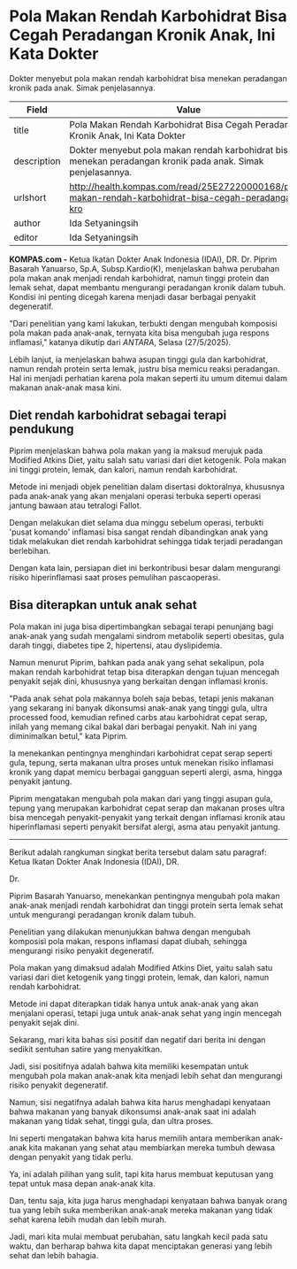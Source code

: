 # Pola Makan Rendah Karbohidrat Bisa Cegah Peradangan Kronik Anak, Ini Kata Dokter 

Dokter menyebut pola makan rendah karbohidrat bisa menekan peradangan kronik pada anak. Simak penjelasannya.

| Field       | Value                                                       |
|-------------|-------------------------------------------------------------|
| title       | Pola Makan Rendah Karbohidrat Bisa Cegah Peradangan Kronik Anak, Ini Kata Dokter  |
| description | Dokter menyebut pola makan rendah karbohidrat bisa menekan peradangan kronik pada anak. Simak penjelasannya. |
| urlshort    | http://health.kompas.com/read/25E27220000168/pola-makan-rendah-karbohidrat-bisa-cegah-peradangan-kro |
| author      | Ida Setyaningsih  |
| editor      | Ida Setyaningsih  |

**KOMPAS.com -** Ketua Ikatan Dokter Anak Indonesia (IDAI), DR. Dr. Piprim Basarah Yanuarso, Sp.A, Subsp.Kardio(K), menjelaskan bahwa perubahan pola makan anak menjadi rendah karbohidrat, namun tinggi protein dan lemak sehat, dapat membantu mengurangi peradangan kronik dalam tubuh. Kondisi ini penting dicegah karena menjadi dasar berbagai penyakit degeneratif.

"Dari penelitian yang kami lakukan, terbukti dengan mengubah komposisi pola makan pada anak-anak, ternyata kita bisa mengubah juga respons inflamasi," katanya dikutip dari *ANTARA*, Selasa (27/5/2025).

Lebih lanjut, ia menjelaskan bahwa asupan tinggi gula dan karbohidrat, namun rendah protein serta lemak, justru bisa memicu reaksi peradangan. Hal ini menjadi perhatian karena pola makan seperti itu umum ditemui dalam makanan anak-anak masa kini.

## Diet rendah karbohidrat sebagai terapi pendukung

Piprim menjelaskan bahwa pola makan yang ia maksud merujuk pada Modified Atkins Diet, yaitu salah satu variasi dari diet ketogenik. Pola makan ini tinggi protein, lemak, dan kalori, namun rendah karbohidrat.

Metode ini menjadi objek penelitian dalam disertasi doktoralnya, khususnya pada anak-anak yang akan menjalani operasi terbuka seperti operasi jantung bawaan atau tetralogi Fallot.

Dengan melakukan diet selama dua minggu sebelum operasi, terbukti 'pusat komando' inflamasi bisa sangat rendah dibandingkan anak yang tidak melakukan diet rendah karbohidrat sehingga tidak terjadi peradangan berlebihan.

Dengan kata lain, persiapan diet ini berkontribusi besar dalam mengurangi risiko hiperinflamasi saat proses pemulihan pascaoperasi.

## Bisa diterapkan untuk anak sehat

Pola makan ini juga bisa dipertimbangkan sebagai terapi penunjang bagi anak-anak yang sudah mengalami sindrom metabolik seperti obesitas, gula darah tinggi, diabetes tipe 2, hipertensi, atau dyslipidemia.

Namun menurut Piprim, bahkan pada anak yang sehat sekalipun, pola makan rendah karbohidrat tetap bisa diterapkan dengan tujuan mencegah penyakit sejak dini, khususnya yang berkaitan dengan inflamasi kronis.

"Pada anak sehat pola makannya boleh saja bebas, tetapi jenis makanan yang sekarang ini banyak dikonsumsi anak-anak yang tinggi gula, ultra processed food, kemudian refined carbs atau karbohidrat cepat serap, inilah yang memang cikal bakal dari berbagai penyakit. Nah ini yang diminimalkan betul," kata Piprim.

Ia menekankan pentingnya menghindari karbohidrat cepat serap seperti gula, tepung, serta makanan ultra proses untuk menekan risiko inflamasi kronik yang dapat memicu berbagai gangguan seperti alergi, asma, hingga penyakit jantung.

Piprim mengatakan mengubah pola makan dari yang tinggi asupan gula, tepung yang merupakan karbohidrat cepat serap dan makanan proses ultra bisa mencegah penyakit-penyakit yang terkait dengan inflamasi kronik atau hiperinflamasi seperti penyakit bersifat alergi, asma atau penyakit jantung.

---
Berikut adalah rangkuman singkat berita tersebut dalam satu paragraf: Ketua Ikatan Dokter Anak Indonesia (IDAI), DR.

 Dr.

 Piprim Basarah Yanuarso, menekankan pentingnya mengubah pola makan anak-anak menjadi rendah karbohidrat dan tinggi protein serta lemak sehat untuk mengurangi peradangan kronik dalam tubuh.

 Penelitian yang dilakukan menunjukkan bahwa dengan mengubah komposisi pola makan, respons inflamasi dapat diubah, sehingga mengurangi risiko penyakit degeneratif.

 Pola makan yang dimaksud adalah Modified Atkins Diet, yaitu salah satu variasi dari diet ketogenik yang tinggi protein, lemak, dan kalori, namun rendah karbohidrat.

 Metode ini dapat diterapkan tidak hanya untuk anak-anak yang akan menjalani operasi, tetapi juga untuk anak-anak sehat yang ingin mencegah penyakit sejak dini.



Sekarang, mari kita bahas sisi positif dan negatif dari berita ini dengan sedikit sentuhan satire yang menyakitkan.

 Jadi, sisi positifnya adalah bahwa kita memiliki kesempatan untuk mengubah pola makan anak-anak kita menjadi lebih sehat dan mengurangi risiko penyakit degeneratif.

 Namun, sisi negatifnya adalah bahwa kita harus menghadapi kenyataan bahwa makanan yang banyak dikonsumsi anak-anak saat ini adalah makanan yang tidak sehat, tinggi gula, dan ultra proses.

 Ini seperti mengatakan bahwa kita harus memilih antara memberikan anak-anak kita makanan yang sehat atau membiarkan mereka tumbuh dewasa dengan penyakit yang tidak perlu.

 Ya, ini adalah pilihan yang sulit, tapi kita harus membuat keputusan yang tepat untuk masa depan anak-anak kita.

 Dan, tentu saja, kita juga harus menghadapi kenyataan bahwa banyak orang tua yang lebih suka memberikan anak-anak mereka makanan yang tidak sehat karena lebih mudah dan lebih murah.

 Jadi, mari kita mulai membuat perubahan, satu langkah kecil pada satu waktu, dan berharap bahwa kita dapat menciptakan generasi yang lebih sehat dan lebih bahagia.

